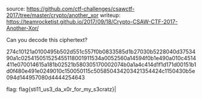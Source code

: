 source: https://github.com/ctf-challenges/csawctf-2017/tree/master/crypto/another_xor
writeup: https://teamrocketist.github.io/2017/09/18/Crypto-CSAW-CTF-2017-Another-Xor/

Can you decode this ciphertext?

274c10121a0100495b502d551c557f0b0833585d1b27030b5228040d3753490a1c025415051525455118001911534a0052560a14594f0b1e490a010c4514411e070014615a181b02521b580305170002074b0a1a4c414d1f1d171d00151b1d0f480e491e0249010c150050115c505850434203421354424c1150430b5e094d144957080d4444254643


flag:
flag{sti11_us3_da_x0r_for_my_s3cratz}|


